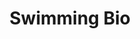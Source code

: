 ---
layout: page
title: Swimming Bio
permalink: /swimBio/
description: A brief history of my experience with swimming.
nav: true
horizontal: false
---